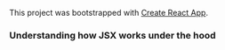 This project was bootstrapped with [Create React App](https://github.com/facebook/create-react-app).

### Understanding how JSX works under the hood
